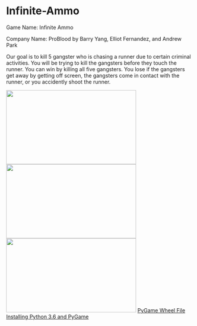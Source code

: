 # Infinite-Ammo
<p> 
Game Name: Infinite Ammo

Company Name: ProBlood by Barry Yang, Elliot Fernandez, and Andrew Park
  
  Our goal is to kill 5 gangster who is chasing a runner due to certain criminal activities. You will be trying to kill the gangsters before they touch the runner. You can win by killing all five gangsters. You lose if the gangsters get away by getting off screen, the gangsters come in contact with the runner, or you accidently shoot the runner.   </p>
<img src="https://github.com/byang6585/Infinite-Ammo/blob/master/Capture6.PNG" width = "350 " height = "200">
<img src="https://github.com/byang6585/Infinite-Ammo/blob/master/Capture7.PNG" width = "350 " height = "200">
<img src="https://github.com/byang6585/Infinite-Ammo/blob/master/Capture8.PNG" width = "350 " height = "200">
<a href="http://www.lfd.uci.edu/~gohlke/pythonlibs/#pygame"> PyGame Wheel File  </a>
<a href="https://youtu.be/_GikMdhAhv0">Installing Python 3.6 and PyGame  </a>
